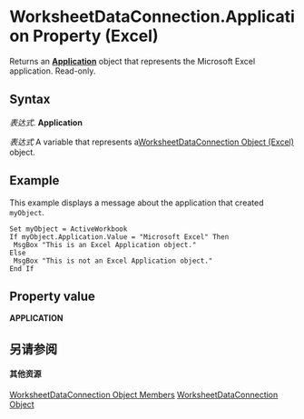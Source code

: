
# WorksheetDataConnection.Application Property (Excel)

Returns an  **[Application](19b73597-5cf9-4f56-8227-b5211f657f6f.md)** object that represents the Microsoft Excel application. Read-only.


## Syntax

 _表达式_. **Application**

 _表达式_ A variable that represents a[WorksheetDataConnection Object (Excel)](05b67daa-ed68-f0f9-9228-86d6e53ef6e3.md) object.


## Example

This example displays a message about the application that created  `myObject`.


```
Set myObject = ActiveWorkbook 
If myObject.Application.Value = "Microsoft Excel" Then 
 MsgBox "This is an Excel Application object." 
Else 
 MsgBox "This is not an Excel Application object." 
End If
```


## Property value

 **APPLICATION**


## 另请参阅


#### 其他资源


[WorksheetDataConnection Object Members](http://msdn.microsoft.com/library/a86803fe-2598-3126-aadc-704c7af067e7%28Office.15%29.aspx)
[WorksheetDataConnection Object](05b67daa-ed68-f0f9-9228-86d6e53ef6e3.md)